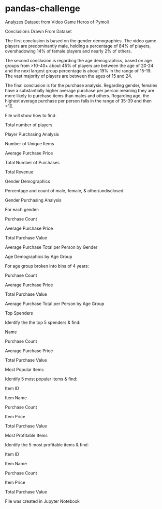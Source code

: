 # pandas-challenge


Analyzes Dataset from Video Game Heros of Pymoli

Conclusions Drawn From Dataset

The first conclusion is based on the gender demographics. The video game players are predominantly male, holding a percentage of 84% of players, overshadowing 14% of female players and nearly 2% of others.

The second conslusion is regarding the age demographics, based on age groups from >10-40+ about 45% of players are between the age of 20-24 and the next largest group percentage is about 19% in the range of 15-19. The vast majority of players are between the ages of 15 and 24.


The final conclusion is for the purchase analysis. Regarding gender, females have a substantially higher average purchase per person meaning they are more likely to purchase items than males and others. Regarding age, the highest average purchase per person falls in the range of 35-39 and then >10.


File will show how to find:

Total number of players

Player Purchasing Analysis

Number of Unique Items

Average Purchase Price

Total Number of Purchases

Total Revenue

Gender Demographics

Percentage and count of male, female, & other/undisclosed

Gender Purchasing Analysis

For each gender:

Purchase Count

Average Purchase Price

Total Purchase Value

Average Purchase Total per Person by Gender

Age Demographics by Age Group

For age group broken into bins of 4 years:

Purchase Count

Average Purchase Price

Total Purchase Value

Average Purchase Total per Person by Age Group

Top Spenders

Identify the the top 5 spenders & find:

Name

Purchase Count

Average Purchase Price

Total Purchase Value

Most Popular Items

Identify 5 most popular items & find:

Item ID

Item Name

Purchase Count

Item Price

Total Purchase Value

Most Profitable Items

Identify the 5 most profitable items & find:

Item ID

Item Name

Purchase Count

Item Price

Total Purchase Value

File was created in Jupyter Notebook
